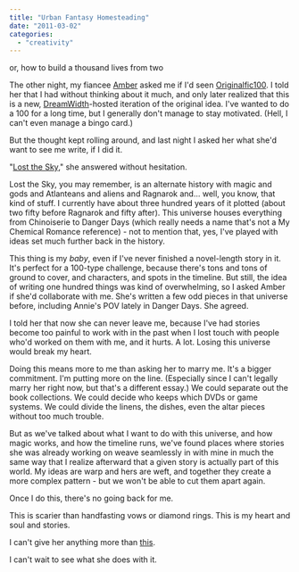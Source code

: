 ```yaml
---
title: "Urban Fantasy Homesteading"
date: "2011-03-02"
categories: 
  - "creativity"
---
```


or, how to build a thousand lives from two

The other night, my fiancee [Amber](http://rippingback.wordpress.com) asked me if I'd seen [Originalfic100](http://originalfic100.dreamwidth.org). I told her that I had without thinking about it much, and only later realized that this is a new, [DreamWidth](http://dreamwidth.org)\-hosted iteration of the original idea. I've wanted to do a 100 for a long time, but I generally don't manage to stay motivated. (Hell, I can't even manage a bingo card.)

But the thought kept rolling around, and last night I asked her what she'd want to see me write, if I did it.

"[Lost the Sky](http://jackadreams.info/lost-the-sky/)," she answered without hesitation.

Lost the Sky, you may remember, is an alternate history with magic and gods and Atlanteans and aliens and Ragnarok and... well, you know, that kind of stuff. I currently have about three hundred years of it plotted (about two fifty before Ragnarok and fifty after). This universe houses everything from Chinoiserie to Danger Days (which really needs a name that's not a My Chemical Romance reference) - not to mention that, yes, I've played with ideas set much further back in the history.

This thing is my _baby_, even if I've never finished a novel-length story in it. It's perfect for a 100-type challenge, because there's tons and tons of ground to cover, and characters, and spots in the timeline. But still, the idea of writing one hundred things was kind of overwhelming, so I asked Amber if she'd collaborate with me. She's written a few odd pieces in that universe before, including Annie's POV lately in Danger Days. She agreed.

I told her that now she can never leave me, because I've had stories become too painful to work with in the past when I lost touch with people who'd worked on them with me, and it hurts. A lot. Losing this universe would break my heart.

Doing this means more to me than asking her to marry me. It's a bigger commitment. I'm putting more on the line. (Especially since I can't legally marry her right now, but that's a different essay.) We could separate out the book collections. We could decide who keeps which DVDs or game systems. We could divide the linens, the dishes, even the altar pieces without too much trouble.

But as we've talked about what I want to do with this universe, and how magic works, and how the timeline runs, we've found places where stories she was already working on weave seamlessly in with mine in much the same way that I realize afterward that a given story is actually part of this world. My ideas are warp and hers are weft, and together they create a more complex pattern - but we won't be able to cut them apart again.

Once I do this, there's no going back for me.

This is scarier than handfasting vows or diamond rings. This is my heart and soul and stories.

I can't give her anything more than [this](http://commonplace.dreamwidth.org).

I can't wait to see what she does with it.
